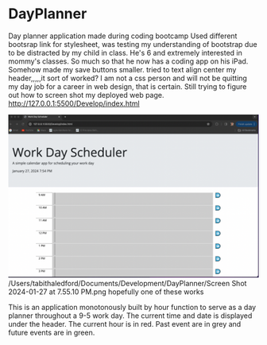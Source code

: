 # DayPlanner
Day planner application made during coding bootcamp 
Used different bootsrap link for stylesheet, was testing my understanding of bootstrap due to be distracted by my child in class. He's 6 and extremely interested in mommy's classes. So much so that he now has a coding app on his iPad.
 Somehow made my save buttons smaller. 
tried to text align center my header,,,,,it sort of worked? I am not a css person and will not be quitting my day job for a career in web design, that is certain. Still trying to figure out how to screen shot my deployed web page. 
http://127.0.0.1:5500/Develop/index.html

![Alt text](<Screen Shot 2024-01-27 at 7.55.10 PM.png>)
/Users/tabithaledford/Documents/Development/DayPlanner/Screen Shot 2024-01-27 at 7.55.10 PM.png
hopefully one of  these works 


This is an application monotonously built by hour function to serve as a day planner throughout a 9-5 work day. The current time and date is displayed under the header. The current hour is in red. Past event are in grey and future events are in green. 